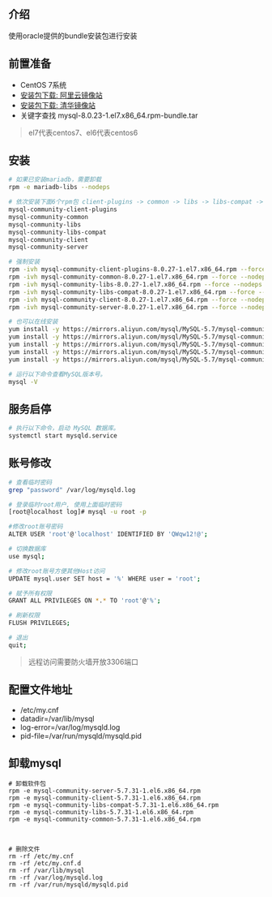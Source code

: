 ## 介绍
使用oracle提供的bundle安装包进行安装



## 前置准备

- CentOS 7系统
- [安装包下载: 阿里云镜像站](https://mirrors.aliyun.com/mysql/)
- [安装包下载: 清华镜像站](https://mirrors.tuna.tsinghua.edu.cn/mysql/downloads/MySQL-8.0/)
- 关键字查找 mysql-8.0.23-1.el7.x86_64.rpm-bundle.tar
> el7代表centos7、el6代表centos6



## 安装

```bash
# 如果已安装mariadb，需要卸载
rpm -e mariadb-libs --nodeps

# 依次安装下面6个rpm包 client-plugins -> common -> libs -> libs-compat -> client -> server
mysql-community-client-plugins
mysql-community-common
mysql-community-libs
mysql-community-libs-compat
mysql-community-client
mysql-community-server

# 强制安装
rpm -ivh mysql-community-client-plugins-8.0.27-1.el7.x86_64.rpm --force --nodeps
rpm -ivh mysql-community-common-8.0.27-1.el7.x86_64.rpm --force --nodeps
rpm -ivh mysql-community-libs-8.0.27-1.el7.x86_64.rpm --force --nodeps
rpm -ivh mysql-community-libs-compat-8.0.27-1.el7.x86_64.rpm --force --nodeps
rpm -ivh mysql-community-client-8.0.27-1.el7.x86_64.rpm --force --nodeps
rpm -ivh mysql-community-server-8.0.27-1.el7.x86_64.rpm --force --nodeps

# 也可以在线安装
yum install -y https://mirrors.aliyun.com/mysql/MySQL-5.7/mysql-community-common-5.7.35-1.el7.x86_64.rpm
yum install -y https://mirrors.aliyun.com/mysql/MySQL-5.7/mysql-community-libs-5.7.35-1.el7.x86_64.rpm
yum install -y https://mirrors.aliyun.com/mysql/MySQL-5.7/mysql-community-libs-compat-5.7.35-1.el7.x86_64.rpm
yum install -y https://mirrors.aliyun.com/mysql/MySQL-5.7/mysql-community-client-5.7.35-1.el7.x86_64.rpm
yum install -y https://mirrors.aliyun.com/mysql/MySQL-5.7/mysql-community-server-5.7.35-1.el7.x86_64.rpm

# 运行以下命令查看MySQL版本号。
mysql -V
```



## 服务启停

```bash
# 执行以下命令，启动 MySQL 数据库。
systemctl start mysqld.service
```



## 账号修改

```bash
# 查看临时密码
grep "password" /var/log/mysqld.log

# 登录临时root用户, 使用上面临时密码
[root@localhost log]# mysql -u root -p

#修改root账号密码
ALTER USER 'root'@'localhost' IDENTIFIED BY 'QWqw12!@';

# 切换数据库
use mysql;

# 修改root账号方便其他Host访问
UPDATE mysql.user SET host = '%' WHERE user = 'root';

# 赋予所有权限
GRANT ALL PRIVILEGES ON *.* TO 'root'@'%';

# 刷新权限
FLUSH PRIVILEGES;

# 退出
quit;
```

> 远程访问需要防火墙开放3306端口



## 配置文件地址
- /etc/my.cnf
- datadir=/var/lib/mysql
- log-error=/var/log/mysqld.log
- pid-file=/var/run/mysqld/mysqld.pid



## 卸载mysql

```shell
# 卸载软件包
rpm -e mysql-community-server-5.7.31-1.el6.x86_64.rpm
rpm -e mysql-community-client-5.7.31-1.el6.x86_64.rpm
rpm -e mysql-community-libs-compat-5.7.31-1.el6.x86_64.rpm
rpm -e mysql-community-libs-5.7.31-1.el6.x86_64.rpm
rpm -e mysql-community-common-5.7.31-1.el6.x86_64.rpm


 
# 删除文件
rm -rf /etc/my.cnf
rm -rf /etc/my.cnf.d
rm -rf /var/lib/mysql
rm -rf /var/log/mysqld.log
rm -rf /var/run/mysqld/mysqld.pid
```
